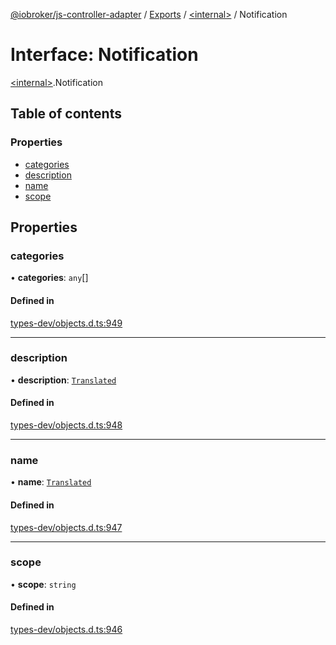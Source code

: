 [@iobroker/js-controller-adapter](../README.md) / [Exports](../modules.md) / [\<internal\>](../modules/internal_.md) / Notification

# Interface: Notification

[\<internal\>](../modules/internal_.md).Notification

## Table of contents

### Properties

- [categories](internal_.Notification.md#categories)
- [description](internal_.Notification.md#description)
- [name](internal_.Notification.md#name)
- [scope](internal_.Notification.md#scope)

## Properties

### categories

• **categories**: `any`[]

#### Defined in

[types-dev/objects.d.ts:949](https://github.com/ioBroker/ioBroker.js-controller/blob/732ebe66/packages/types-dev/objects.d.ts#L949)

___

### description

• **description**: [`Translated`](../modules/internal_.md#translated)

#### Defined in

[types-dev/objects.d.ts:948](https://github.com/ioBroker/ioBroker.js-controller/blob/732ebe66/packages/types-dev/objects.d.ts#L948)

___

### name

• **name**: [`Translated`](../modules/internal_.md#translated)

#### Defined in

[types-dev/objects.d.ts:947](https://github.com/ioBroker/ioBroker.js-controller/blob/732ebe66/packages/types-dev/objects.d.ts#L947)

___

### scope

• **scope**: `string`

#### Defined in

[types-dev/objects.d.ts:946](https://github.com/ioBroker/ioBroker.js-controller/blob/732ebe66/packages/types-dev/objects.d.ts#L946)
